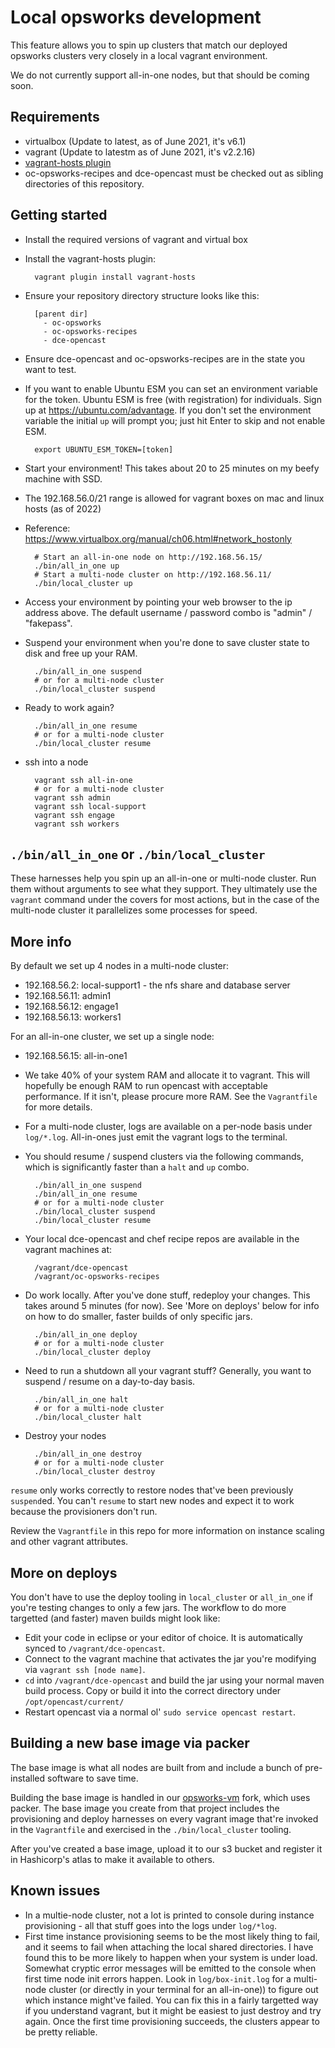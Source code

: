# Local opsworks development

This feature allows you to spin up clusters that match our deployed opsworks
clusters very closely in a local vagrant environment.

We do not currently support all-in-one nodes, but that should be coming soon.

## Requirements

* virtualbox (Update to latest, as of June 2021, it's v6.1)
* vagrant (Update to latestm as of June 2021, it's v2.2.16)
* [vagrant-hosts plugin](https://github.com/oscar-stack/vagrant-hosts)
* oc-opsworks-recipes and dce-opencast must be checked out as sibling
  directories of this repository.

## Getting started

* Install the required versions of vagrant and virtual box
* Install the vagrant-hosts plugin:

        vagrant plugin install vagrant-hosts

* Ensure your repository directory structure looks like this:

        [parent dir]
          - oc-opsworks
          - oc-opsworks-recipes
          - dce-opencast

* Ensure dce-opencast and oc-opsworks-recipes are in the state you want
  to test.
* If you want to enable Ubuntu ESM you can set an environment variable for
  the token. Ubuntu ESM is free (with registration) for individuals. Sign up
  at https://ubuntu.com/advantage. If you don't set the environment variable 
  the initial `up` will prompt you; just hit Enter to skip and not enable ESM.
  
        export UBUNTU_ESM_TOKEN=[token]
        
* Start your environment! This takes about 20 to 25 minutes on my beefy machine
  with SSD.
* The 192.168.56.0/21 range is allowed for vagrant boxes on mac and linux hosts (as of 2022)
* Reference: https://www.virtualbox.org/manual/ch06.html#network_hostonly

        # Start an all-in-one node on http://192.168.56.15/
        ./bin/all_in_one up
        # Start a multi-node cluster on http://192.168.56.11/
        ./bin/local_cluster up

* Access your environment by pointing your web browser to the ip address above.
  The default username / password combo is "admin" / "fakepass".
* Suspend your environment when you're done to save cluster state to disk and 
  free up your RAM.

        ./bin/all_in_one suspend
        # or for a multi-node cluster
        ./bin/local_cluster suspend

* Ready to work again?

        ./bin/all_in_one resume
        # or for a multi-node cluster
        ./bin/local_cluster resume

* ssh into a node

        vagrant ssh all-in-one
        # or for a multi-node cluster
        vagrant ssh admin
        vagrant ssh local-support
        vagrant ssh engage
        vagrant ssh workers

## `./bin/all_in_one` or `./bin/local_cluster`

These harnesses help you spin up an all-in-one or multi-node cluster. Run them
without arguments to see what they support. They ultimately use the `vagrant`
command under the covers for most actions, but in the case of the multi-node
cluster it parallelizes some processes for speed.

## More info

By default we set up 4 nodes in a multi-node cluster:

* 192.168.56.2: local-support1 - the nfs share and database server
* 192.168.56.11: admin1
* 192.168.56.12: engage1
* 192.168.56.13: workers1

For an all-in-one cluster, we set up a single node:

* 192.168.56.15: all-in-one1

* We take 40% of your system RAM and allocate it to vagrant.  This will
  hopefully be enough RAM to run opencast with acceptable performance. If it
  isn't, please procure more RAM. See the `Vagrantfile` for more details.

* For a multi-node cluster, logs are available on a per-node basis under
  `log/*.log`.  All-in-ones just emit the vagrant logs to the terminal.

* You should resume / suspend clusters via the following commands, which is
  significantly faster than a `halt` and `up` combo.

        ./bin/all_in_one suspend
        ./bin/all_in_one resume
        # or for a multi-node cluster
        ./bin/local_cluster suspend
        ./bin/local_cluster resume

* Your local dce-opencast and chef recipe repos are available in the
  vagrant machines at:

        /vagrant/dce-opencast
        /vagrant/oc-opsworks-recipes

* Do work locally. After you've done stuff, redeploy your changes. This takes
  around 5 minutes (for now). See 'More on deploys' below for info on how to do
  smaller, faster builds of only specific jars.

        ./bin/all_in_one deploy
        # or for a multi-node cluster
        ./bin/local_cluster deploy

* Need to run a shutdown all your vagrant stuff? Generally, you want to suspend
  / resume on a day-to-day basis.

        ./bin/all_in_one halt
        # or for a multi-node cluster
        ./bin/local_cluster halt

* Destroy your nodes

        ./bin/all_in_one destroy
        # or for a multi-node cluster
        ./bin/local_cluster destroy

`resume` only works correctly to restore nodes that've been previously
`suspend`ed. You can't `resume` to start new nodes and expect it to work
because the provisioners don't run.

Review the `Vagrantfile` in this repo for more information on instance scaling
and other vagrant attributes.

## More on deploys

You don't have to use the deploy tooling in `local_cluster` or `all_in_one` if
you're testing changes to only a few jars.  The workflow to do more targetted
(and faster) maven builds might look like:

* Edit your code in eclipse or your editor of choice. It is automatically
  synced to `/vagrant/dce-opencast`.
* Connect to the vagrant machine that activates the jar you're modifying via
  `vagrant ssh [node name]`.
* `cd` into `/vagrant/dce-opencast` and build the jar using your normal
  maven build process. Copy or build it into the correct directory under
  `/opt/opencast/current/`
* Restart opencast via a normal ol' `sudo service opencast restart`.

## Building a new base image via packer

The base image is what all nodes are built from and include a bunch of
pre-installed software to save time.

Building the base image is handled in our
[opsworks-vm](https://github.com/harvard-dce/opsworks-vm) fork, which uses
packer.  The base image you create from that project includes the provisioning
and deploy harnesses on every vagrant image that're invoked in the
`Vagrantfile` and exercised in the `./bin/local_cluster` tooling.

After you've created a base image, upload it to our s3 bucket and register it
in Hashicorp's atlas to make it available to others.

## Known issues

* In a multie-node cluster, not a lot is printed to console during instance
  provisioning - all that stuff goes into the logs under `log/*log`.
* First time instance provisioning seems to be the most likely thing to fail,
  and it seems to fail when attaching the local shared directories.  I have
  found this to be more likely to happen when your system is under load. Somewhat
  cryptic error messages will be emitted to the console when first time node init
  errors happen. Look in `log/box-init.log` for a multi-node cluster (or directly
  in your terminal for an all-in-one)) to figure out which instance might've
  failed. You can fix this in a fairly targetted way if you understand vagrant,
  but it might be easiest to just destroy and try again. Once the first time
  provisioning succeeds, the clusters appear to be pretty reliable.
